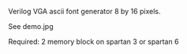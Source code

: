 
Verilog VGA ascii font generator 8 by 16 pixels.

See demo.jpg

Required: 2 memory block on spartan 3 or spartan 6

